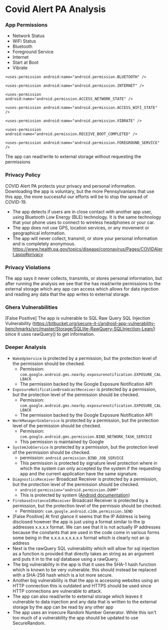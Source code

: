 # Covid Alert PA Analysis
### App Permissions
  - Network Status
  - WiFi Status
  - Bluetooth
  - Foreground Service
  - Internet
  - Start at Boot
  - Vibrate


```
<uses-permission android:name="android.permission.BLUETOOTH" />

<uses-permission android:name="android.permission.INTERNET" />

<uses-permission android:name="android.permission.ACCESS_NETWORK_STATE" />

<uses-permission android:name="android.permission.ACCESS_WIFI_STATE" />

<uses-permission android:name="android.permission.VIBRATE" />

<uses-permission android:name="android.permission.RECEIVE_BOOT_COMPLETED" />

<uses-permission android:name="android.permission.FOREGROUND_SERVICE" />
```

The app can read/write to external storage without requesting the permissions

### Privacy Policy
COVID Alert PA protects your privacy and personal information. Downloading the app is voluntary, but the more Pennsylvanians that use this app, the more successful our efforts will be to stop the spread of COVID-19.
  - The app detects if users are in close contact with another app user, using Bluetooth Low Energy (BLE) technology. It is the same technology that your phone uses to connect to wireless headphones or your car.
  - The app does not use GPS, location services, or any movement or geographical information.
  - The app will never collect, transmit, or store your personal information and is completely anonymous.
https://www.health.pa.gov/topics/disease/coronavirus/Pages/COVIDAlert.aspx#privacy

### Privacy Violations
The app says it never collects, transmits, or stores personal information, but after running the analysis we see that the has read/write permissions to the external storage which any app can access which allows for data injection and reading any data that the app writes to external storage.

### Ghera Vulnerabilities
[False Positive] The app is vulnerable to SQL Raw Query SQL Injection Vulnerability (https://bitbucket.org/secure-it-i/android-app-vulnerability-benchmarks/src/master/Storage/SQLlite-RawQuery-SQLInjection-Lean/) since it uses rawQuery() to get information. 

### Deeper Analysis
- `WakeUpService` is protected by a permission, but the protection level of the permission should be checked.
  - Permission: ``com.google.android.gms.nearby.exposurenotification.EXPOSURE_CALLBACK``
  - The permission backed by the Google Exposure Notification API 
- `ExposureNotificationBroadcastReceiver` is protected by a permission, but the protection level of the permission should be checked.
  - Permission: ``com.google.android.gms.nearby.exposurenotification.EXPOSURE_CALLBACK``
  - The permission backed by the Google Exposure Notification API 
- `WorkManagerGcmService` is protected by a permission, but the protection level of the permission should be checked.
  - Permission: ``com.google.android.gms.permission.BIND_NETWORK_TASK_SERVICE``
  - This permission is maintained by Google
- `SystemJobService` is protected by a permission, but the protection level of the permission should be checked.
  - permission: ``android.permission.BIND_JOB_SERVICE``
  - This permission is protected by signature level protection where in which the system can only accepted by the system if the requesting app and the current application have the same signature. 
- `DiagnosticsReceiver` Broadcast Receiver is protected by a permission, but the protection level of the permission should be checked.
  - `android:permission="android.permission.DUMP"`
  - This is protected by system ([Android documentation](https://developer.android.com/reference/android/Manifest.permission#DUMP))
- `FirebaseInstanceIdReceiver` Broadcast Receiver is protected by a permission, but the protection level of the permissio should be checked.
  - Permission: `com.google.android.c2dm.permission.SEND`
- [False Positive] At first glance it seems that the IP Address is being disclosed however the app is just using a format similar to the ip addresses x.x.x.x format. We can see that it is not actually IP addresses because the constants that are used in the code come in various forms some being in the x.x.x.x.x.x.x.x.x format which is clearly not an ip address
- Next is the rawQuery SQL vulnerability which will allow for sql injection as a function is provided that directly takes an string as an argument and puts it in to the sql database using a rawQuery.
- The big vulnerability in the app is that it uses the SHA-1 hash function which is known to be very vulnerable. this should instead be replaced with a SHA-256 hash which is a lot more secure.
- Another big vulnerability is that the app is accessing websites using an HTTP connection this is outdated and HTTPS should be used since HTTP connections are vulnerable to attack.
- The app can also read/write to external storage which leaves it vulnerable to data injection and any data that is written to the external storage by the app can be read by any other app
- The app uses an insecure Random Number Generator. While this isn't too much of a vulnerability the app should be updated to use SecureRandom.
